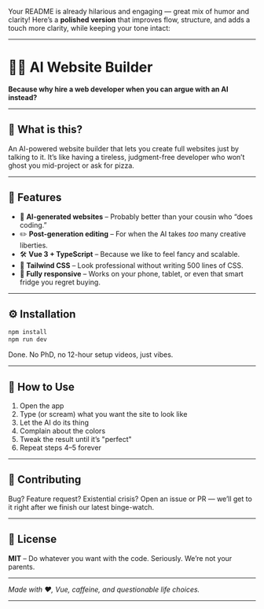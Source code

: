Your README is already hilarious and engaging — great mix of humor and clarity! Here’s a **polished version** that improves flow, structure, and adds a touch more clarity, while keeping your tone intact:

---

# 🤖✨ AI Website Builder

**Because why hire a web developer when you can argue with an AI instead?**

---

## 🧐 What is this?

An AI-powered website builder that lets you create full websites just by talking to it.
It’s like having a tireless, judgment-free developer who won’t ghost you mid-project or ask for pizza.

---

## 🚀 Features

* 🎨 **AI-generated websites** – Probably better than your cousin who “does coding.”
* ✏️ **Post-generation editing** – For when the AI takes *too* many creative liberties.
* 🛠️ **Vue 3 + TypeScript** – Because we like to feel fancy and scalable.
* 🎯 **Tailwind CSS** – Look professional without writing 500 lines of CSS.
* 📱 **Fully responsive** – Works on your phone, tablet, or even that smart fridge you regret buying.

---

## ⚙️ Installation

```bash
npm install
npm run dev
```

Done. No PhD, no 12-hour setup videos, just vibes.

---

## 🤖 How to Use

1. Open the app
2. Type (or scream) what you want the site to look like
3. Let the AI do its thing
4. Complain about the colors
5. Tweak the result until it’s "perfect"
6. Repeat steps 4–5 forever

---

## 🙌 Contributing

Bug? Feature request? Existential crisis?
Open an issue or PR — we’ll get to it right after we finish our latest binge-watch.

---

## 📄 License

**MIT** – Do whatever you want with the code. Seriously. We’re not your parents.

---

*Made with ❤️, Vue, caffeine, and questionable life choices.*

---
